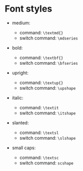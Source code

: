 # Font styles

- medium:
  - command: `\textmd{}`
  - switch command: `\mdseries`

- bold:
  - command: `\textbf{}`
  - switch command: `\bfseries`


- upright:
  - command: `\textup{}`
  - switch command: `\upshape`


- italic:
  - command: `\textit`
  - switch command: `\itshape`


- slanted:
  - command: `\textsl`
  - switch command: `\slshape`


- small caps:
  - command: `\textsc`
  - switch command: `scshape`
